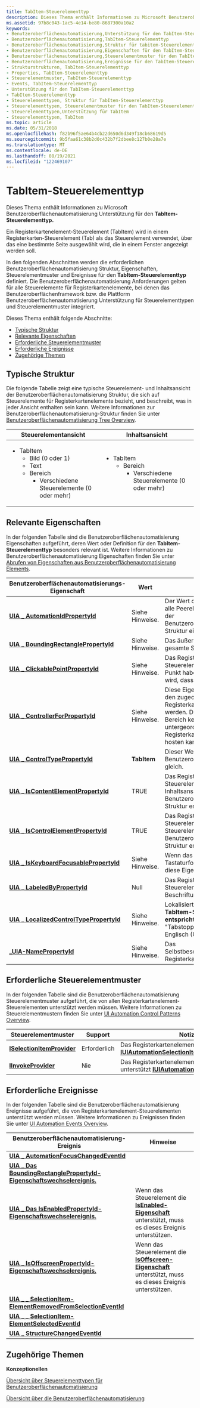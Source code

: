 ```yaml
---
title: TabItem-Steuerelementtyp
description: Dieses Thema enthält Informationen zu Microsoft Benutzeroberflächenautomatisierung Unterstützung für den TabItem-Steuerelementtyp.
ms.assetid: 97b8c043-1ac5-4e14-be80-8687300a10a2
keywords:
- Benutzeroberflächenautomatisierung,Unterstützung für den TabItem-Steuerelementtyp
- Benutzeroberflächenautomatisierung,TabItem-Steuerelementtyp
- Benutzeroberflächenautomatisierung,Struktur für tabitem-Steuerelementtyp
- Benutzeroberflächenautomatisierung,Eigenschaften für den TabItem-Steuerelementtyp
- Benutzeroberflächenautomatisierung,Steuerelementmuster für den TabItem-Steuerelementtyp
- Benutzeroberflächenautomatisierung,Ereignisse für den TabItem-Steuerelementtyp
- Strukturstrukturen, TabItem-Steuerelementtyp
- Properties, TabItem-Steuerelementtyp
- Steuerelementmuster, TabItem-Steuerelementtyp
- Events, TabItem-Steuerelementtyp
- Unterstützung für den TabItem-Steuerelementtyp
- TabItem-Steuerelementtyp
- Steuerelementtypen, Struktur für TabItem-Steuerelementtyp
- Steuerelementtypen, Steuerelementmuster für den TabItem-Steuerelementtyp
- Steuerelementtypen,Unterstützung für TabItem
- Steuerelementtypen, TabItem
ms.topic: article
ms.date: 05/31/2018
ms.openlocfilehash: f82b96f5ae64b4cb22d650d6d349f18cb68619d5
ms.sourcegitcommit: 9b5faa61c38b2d0c432b7f2dbee8c127b0e28a7e
ms.translationtype: MT
ms.contentlocale: de-DE
ms.lasthandoff: 08/19/2021
ms.locfileid: "122469107"
---
```

# <a name="tabitem-control-type"></a>TabItem-Steuerelementtyp

Dieses Thema enthält Informationen zu Microsoft Benutzeroberflächenautomatisierung Unterstützung für den **TabItem-Steuerelementtyp.**

Ein Registerkartenelement-Steuerelement (TabItem) wird in einem Registerkarten-Steuerelement (Tab) als das Steuerelement verwendet, über das eine bestimmte Seite ausgewählt wird, die in einem Fenster angezeigt werden soll.

In den folgenden Abschnitten werden die erforderlichen Benutzeroberflächenautomatisierung Struktur, Eigenschaften, Steuerelementmuster und Ereignisse für den **TabItem-Steuerelementtyp** definiert. Die Benutzeroberflächenautomatisierung Anforderungen gelten für alle Steuerelemente für Registerkartenelemente, bei denen das Benutzeroberflächenframework bzw. die Plattform Benutzeroberflächenautomatisierung Unterstützung für Steuerelementtypen und Steuerelementmuster integriert.

Dieses Thema enthält folgende Abschnitte:

-   [Typische Struktur](#typical-tree-structure)
-   [Relevante Eigenschaften](#relevant-properties)
-   [Erforderliche Steuerelementmuster](#required-control-patterns)
-   [Erforderliche Ereignisse](#required-events)
-   [Zugehörige Themen](#related-topics)

## <a name="typical-tree-structure"></a>Typische Struktur

Die folgende Tabelle zeigt eine typische Steuerelement- und Inhaltsansicht der Benutzeroberflächenautomatisierung Struktur, die sich auf Steuerelemente für Registerkartenelemente bezieht, und beschreibt, was in jeder Ansicht enthalten sein kann. Weitere Informationen zur Benutzeroberflächenautomatisierung-Struktur finden Sie unter [Benutzeroberflächenautomatisierung Tree Overview](uiauto-treeoverview.md).




| Steuerelementansicht | Inhaltsansicht | 
|--------------|--------------|
| <ul><li>TabItem<ul><li>Bild (0 oder 1)</li><li>Text</li><li>Bereich<ul><li>Verschiedene Steuerelemente (0 oder mehr)</li></ul></li></ul></li></ul> | <ul><li>TabItem<ul><li>Bereich<ul><li>Verschiedene Steuerelemente (0 oder mehr)</li></ul></li></ul></li></ul> | 




 

## <a name="relevant-properties"></a>Relevante Eigenschaften

In der folgenden Tabelle sind die Benutzeroberflächenautomatisierung Eigenschaften aufgeführt, deren Wert oder Definition für den **TabItem-Steuerelementtyp** besonders relevant ist. Weitere Informationen zu Benutzeroberflächenautomatisierung Eigenschaften finden Sie unter [Abrufen von Eigenschaften aus Benutzeroberflächenautomatisierung Elements](uiauto-propertiesforclients.md).



| Benutzeroberflächenautomatisierungs-Eigenschaft                                                                                              | Wert       | Hinweise                                                                                                                                       |
|---------------------------------------------------------------------------------------------------------------------|-------------|---------------------------------------------------------------------------------------------------------------------------------------------|
| [**UIA \_ AutomationIdPropertyId**](uiauto-automation-element-propids.md)                 | Siehe Hinweise.  | Der Wert dieser Eigenschaft muss für alle Peerelemente in der rohen Ansicht der Benutzeroberflächenautomatisierung-Struktur eindeutig sein.                                |
| [**UIA \_ BoundingRectanglePropertyId**](uiauto-automation-element-propids.md)       | Siehe Hinweise.  | Das äußere Rechteck, das das gesamte Steuerelement enthält.                                                                                    |
| [**UIA \_ ClickablePointPropertyId**](uiauto-automation-element-propids.md)             | Siehe Hinweise.  | Das Registerkartenelement-Steuerelement muss einen klickbaren Punkt haben, über den veranlasst wird, dass das Element ausgewählt ist.                                                   |
| [**UIA \_ ControllerForPropertyId**](uiauto-automation-element-propids.md)               | Siehe Hinweise.  | Diese Eigenschaft kann als Zeiger auf den zugeordneten Registerkartenbereich verwendet werden. Dies ist nützlich, wenn der Bereich keinen Bereich als untergeordnetes Element des Registerkartenelement-Objekts hosten kann. |
| [**UIA \_ ControlTypePropertyId**](uiauto-automation-element-propids.md)                   | **TabItem** | Dieser Wert ist für alle Benutzeroberflächen-Frameworks gleich.                                                                                               |
| [**UIA \_ IsContentElementPropertyId**](uiauto-automation-element-propids.md)         | TRUE        | Das Registerkartenelement-Steuerelement ist immer in der Inhaltsansicht der Benutzeroberflächenautomatisierung-Struktur enthalten.                                                      |
| [**UIA \_ IsControlElementPropertyId**](uiauto-automation-element-propids.md)         | TRUE        | Das Registerkartenelement-Steuerelement ist immer in der Steuerelementansicht der Benutzeroberflächenautomatisierung-Struktur enthalten.                                                      |
| [**UIA \_ IsKeyboardFocusablePropertyId**](uiauto-automation-element-propids.md)   | Siehe Hinweise.  | Wenn das Steuerelement den Tastaturfokus erhalten kann, muss es diese Eigenschaft unterstützen.                                                                   |
| [**UIA \_ LabeledByPropertyId**](uiauto-automation-element-propids.md)                       | Null        | Das Registerkartenelement-Steuerelement hat keine statische Beschriftung.                                                                                     |
| [**UIA \_ LocalizedControlTypePropertyId**](uiauto-automation-element-propids.md) | Siehe Hinweise.  | Lokalisierte Zeichenfolge, die dem **TabItem-Steuerelementtyp entspricht.** Der Standardwert ist "Tabstoppelement" für en-US oder Englisch (USA).       |
| [**\_UIA-NamePropertyId**](uiauto-automation-element-propids.md)                                 | Siehe Hinweise.  | Das Selbstbeschriftungssteuerelement des Registerkartenelements.                                                                                                          |



 

## <a name="required-control-patterns"></a>Erforderliche Steuerelementmuster

In der folgenden Tabelle sind die Benutzeroberflächenautomatisierung Steuerelementmuster aufgeführt, die von allen Registerkartenelement-Steuerelementen unterstützt werden müssen. Weitere Informationen zu Steuerelementmustern finden Sie unter [UI Automation Control Patterns Overview](uiauto-controlpatternsoverview.md).



| Steuerelementmuster                                                 | Support  | Notizen                                                                                                                    |
|-----------------------------------------------------------------|----------|--------------------------------------------------------------------------------------------------------------------------|
| [**ISelectionItemProvider**](/windows/desktop/api/UIAutomationCore/nn-uiautomationcore-iselectionitemprovider) | Erforderlich | Das Registerkartenelement-Steuerelement muss [**IUIAutomationSelectionItemPattern**](/windows/desktop/api/UIAutomationClient/nn-uiautomationclient-iuiautomationselectionitempattern)unterstützen. |
| [**IInvokeProvider**](/windows/desktop/api/UIAutomationCore/nn-uiautomationcore-iinvokeprovider)               | Nie    | Das Registerkartenelement-Steuerelement unterstützt [**IUIAutomationInvokePattern**](/windows/desktop/api/UIAutomationClient/nn-uiautomationclient-iuiautomationinvokepattern)nie.             |



 

## <a name="required-events"></a>Erforderliche Ereignisse

In der folgenden Tabelle sind die Benutzeroberflächenautomatisierung Ereignisse aufgeführt, die von Registerkartenelement-Steuerelementen unterstützt werden müssen. Weitere Informationen zu Ereignissen finden Sie unter [UI Automation Events Overview](uiauto-eventsoverview.md).



| Benutzeroberflächenautomatisierung-Ereignis                                                                                                                     | Hinweise                                                                                                                      |
|-----------------------------------------------------------------------------------------------------------------------------------------|----------------------------------------------------------------------------------------------------------------------------|
| [**UIA \_ AutomationFocusChangedEventId**](uiauto-event-ids.md)                                        |                                                                                                                            |
| [**UIA \_ Das BoundingRectanglePropertyId-Eigenschaftswechselereignis.**](uiauto-automation-element-propids.md)   |                                                                                                                            |
| [**UIA \_ Das IsEnabledPropertyId-Eigenschaftswechselereignis.**](uiauto-automation-element-propids.md)                   | Wenn das Steuerelement die [**IsEnabled-Eigenschaft**](uiauto-automation-element-propids.md) unterstützt, muss es dieses Ereignis unterstützen.   |
| [**UIA \_ IsOffscreenPropertyId-Eigenschaftswechselereignis.**](uiauto-automation-element-propids.md)               | Wenn das Steuerelement die [**IsOffscreen-Eigenschaft**](uiauto-automation-element-propids.md) unterstützt, muss es dieses Ereignis unterstützen. |
| [**UIA \_ \_ SelectionItem-ElementRemovedFromSelectionEventId**](uiauto-event-ids.md) |                                                                                                                            |
| [**UIA \_ \_ SelectionItem-ElementSelectedEventId**](uiauto-event-ids.md)                         |                                                                                                                            |
| [**UIA \_ StructureChangedEventId**](uiauto-event-ids.md)                                                    |                                                                                                                            |



 

## <a name="related-topics"></a>Zugehörige Themen

<dl> <dt>

**Konzeptionellen**
</dt> <dt>

[Übersicht über Steuerelementtypen für Benutzeroberflächenautomatisierung](uiauto-controltypesoverview.md)
</dt> <dt>

[Übersicht über die Benutzeroberflächenautomatisierung](uiauto-uiautomationoverview.md)
</dt> </dl>

 

 




